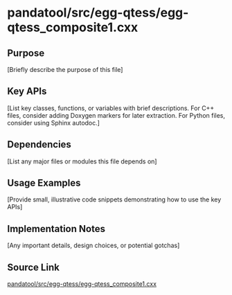 # pandatool/src/egg-qtess/egg-qtess_composite1.cxx

## Purpose
[Briefly describe the purpose of this file]

## Key APIs
[List key classes, functions, or variables with brief descriptions.
For C++ files, consider adding Doxygen markers for later extraction.
For Python files, consider using Sphinx autodoc.]

## Dependencies
[List any major files or modules this file depends on]

## Usage Examples
[Provide small, illustrative code snippets demonstrating how to use the key APIs]

## Implementation Notes
[Any important details, design choices, or potential gotchas]

## Source Link
[pandatool/src/egg-qtess/egg-qtess_composite1.cxx](link_to_source_repository/pandatool/src/egg-qtess/egg-qtess_composite1.cxx)
